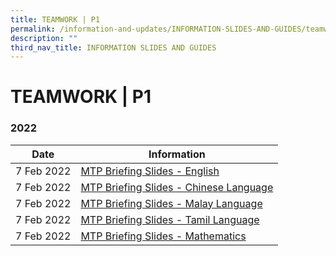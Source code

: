 ```yaml
---
title: TEAMWORK | P1
permalink: /information-and-updates/INFORMATION-SLIDES-AND-GUIDES/teamwork-p1
description: ""
third_nav_title: INFORMATION SLIDES AND GUIDES
---
```

# TEAMWORK | P1

### 2022

<table>
<thead>
  <tr>
    <th>Date</th>
    <th>Information</th>
  </tr>
</thead>
<tbody>
  <tr>
    <td>7 Feb 2022</td>
    <td><a href="https://youtu.be/aNzJvlszvmI" target = "_blank">MTP Briefing Slides - English</a></td>
  </tr>
  <tr>
    <td>7 Feb 2022 </td>
    <td><a href="https://youtu.be/nzy9kWSfIog" target = "_blank">MTP Briefing Slides - Chinese Language</a></td>
  </tr>
  <tr>
    <td>7 Feb 2022 </td>
    <td><a href="https://youtu.be/xApIaKU7MAs" target = "_blank">MTP Briefing Slides - Malay Language</a></td>
  </tr>
  <tr>
    <td>7 Feb 2022 </td>
    <td><a href="https://youtu.be/TMQr3i-5HrQ" target = "_blank">MTP Briefing Slides - Tamil Language </a></td>
  </tr>
  <tr>
    <td> 7 Feb 2022</td>
    <td><a href="https://youtu.be/wKBzHHWf5n0" target = "_blank">MTP Briefing Slides - Mathematics</a> </td>
  </tr>
</tbody>
</table>